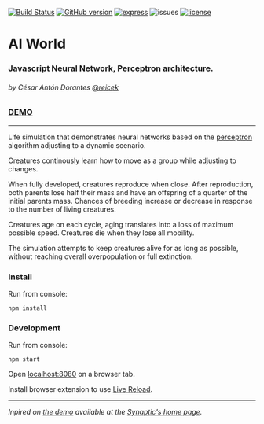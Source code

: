 [![Build Status](https://travis-ci.org/reicek/AI-world.svg?branch=master)](https://travis-ci.org/reicek/AI-world) [![GitHub version](https://badge.fury.io/gh/reicek%2FAI-world.svg)](https://badge.fury.io/gh/reicek%2FAI-world) [![express](https://david-dm.org/reicek/AI-world/status.svg)](https://david-dm.org/reicek/AI-world) ![issues](https://img.shields.io/github/issues/reicek/AI-world.svg) [![license](https://img.shields.io/github/license/reicek/AI-world.svg)](https://github.com/reicek/AI-world/blob/master/LICENSE)
# AI World
### Javascript Neural Network, Perceptron architecture.
###### by César Antón Dorantes <a href="https://twitter.com/reicek" target="_blank">@reicek</a>
### [DEMO](https://reicek.github.io/AI-world/)
___

Life simulation that demonstrates neural networks based on the [perceptron](https://en.wikipedia.org/wiki/Perceptron) algorithm adjusting to a dynamic scenario.

Creatures continously learn how to move as a group while adjusting to changes.

When fully developed, creatures reproduce when close. After reproduction, both parents lose half their mass and have an offspring of a quarter of the initial parents mass. Chances of breeding increase or decrease in response to the number of living creatures.

Creatures age on each cycle, aging translates into a loss of maximum possible speed. Creatures die when they lose all mobility.

The simulation attempts to keep creatures alive for as long as possible, without reaching overall overpopulation or full extinction.

### Install

Run from console:

```
npm install
```

### Development

Run from console:

```
npm start
```

Open [localhost:8080](http://localhost:8080/) on a browser tab.

Install browser extension to use [Live Reload](http://livereload.com/).
___

*Inpired on [the demo](https://github.com/cazala/synaptic/tree/gh-pages/scripts/homepage) available at the [Synaptic's home page](http://caza.la/synaptic).*
